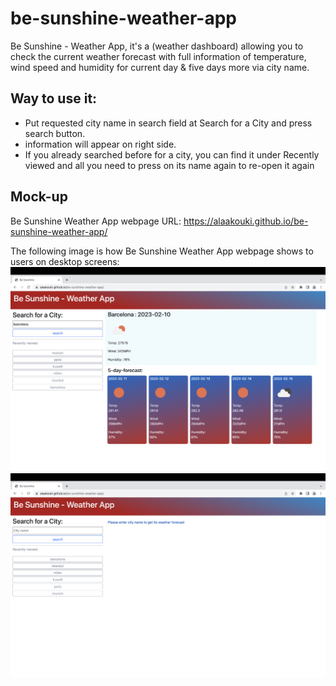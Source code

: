 # be-sunshine-weather-app
Be Sunshine - Weather App, it's a (weather dashboard) allowing you to check the current weather forecast with full information of temperature, wind speed and humidity for current day & five days more via city name.

## Way to use it:
* Put requested city name in search field at Search for a City and press search button.
* information will appear on right side.
* If you already searched before for a city, you can find it under Recently viewed and all you need to press on its name again to re-open it again

## Mock-up
 Be Sunshine Weather App webpage URL:
 https://alaakouki.github.io/be-sunshine-weather-app/

The following image is how Be Sunshine Weather App webpage shows to
users on desktop screens:
![alt be-sunshine-weather-app-screenshot-1](./assets/images/be-sunshine-weather-app-screenshot-1.png)
![alt be-sunshine-weather-app-screenshot-2](./assets/images/be-sunshine-weather-app-screenshot-2.png)